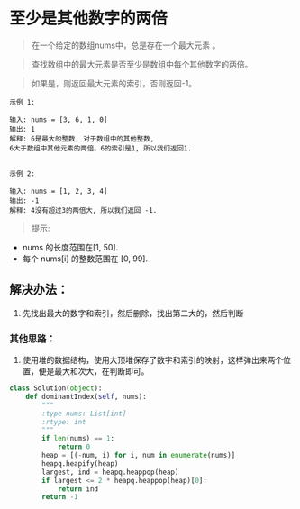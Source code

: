 # 至少是其他数字的两倍

> 在一个给定的数组nums中，总是存在一个最大元素 。

> 查找数组中的最大元素是否至少是数组中每个其他数字的两倍。

> 如果是，则返回最大元素的索引，否则返回-1。

```
示例 1:

输入: nums = [3, 6, 1, 0]
输出: 1
解释: 6是最大的整数, 对于数组中的其他整数,
6大于数组中其他元素的两倍。6的索引是1, 所以我们返回1.


示例 2:

输入: nums = [1, 2, 3, 4]
输出: -1
解释: 4没有超过3的两倍大, 所以我们返回 -1.
```

> 提示:

- nums 的长度范围在[1, 50].
- 每个 nums[i] 的整数范围在 [0, 99].


## 解决办法：
1. 先找出最大的数字和索引，然后删除，找出第二大的，然后判断


### 其他思路：
1. 使用堆的数据结构，使用大顶堆保存了数字和索引的映射，这样弹出来两个位置，便是最大和次大，在判断即可。

```python
class Solution(object):
    def dominantIndex(self, nums):
        """
        :type nums: List[int]
        :rtype: int
        """
        if len(nums) == 1:
            return 0
        heap = [(-num, i) for i, num in enumerate(nums)]
        heapq.heapify(heap)
        largest, ind = heapq.heappop(heap)
        if largest <= 2 * heapq.heappop(heap)[0]:
            return ind
        return -1
```

